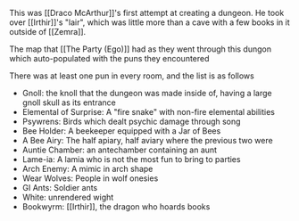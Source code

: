 This was [[Draco McArthur]]'s first attempt at creating a dungeon. He took over [[Irthir]]'s "lair", which was little more than a cave with a few books in it outside of [[Zemra]]. 

The map that [[The Party (Ego)]] had as they went through this dungon which auto-populated with the puns they encountered

There was at least one pun in every room, and the list is as follows
- Gnoll: the knoll that the dungeon was made inside of, having a large gnoll skull as its entrance
- Elemental of Surprise: A "fire snake" with non-fire elemental abilities
- Psywrens: Birds which dealt psychic damage through song
- Bee Holder: A beekeeper equipped with a Jar of Bees
- A Bee Airy: The half apiary, half aviary where the previous two were
- Auntie Chamber: an antechamber containing an aunt
- Lame-ia: A lamia who is not the most fun to bring to parties
- Arch Enemy: A mimic in arch shape
- Wear Wolves: People in wolf onesies
- GI Ants: Soldier ants
- White: unrendered wight
- Bookwyrm: [[Irthir]], the dragon who hoards books